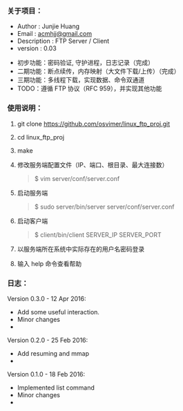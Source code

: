 ### 关于项目：

* Author         : Junjie Huang
* Email          : acmhjj@gmail.com
* Description    : FTP Server / Client
* version        : 0.03
- 初步功能：密码验证, 守护进程，日志记录（完成）
- 二期功能：断点续传，内存映射（大文件下载/上传）（完成）
- 三期功能：多线程下载，实现数据、命令双通道
- TODO：遵循 FTP 协议（RFC 959），并实现其他功能

### 使用说明：

1. git clone https://github.com/osvimer/linux_ftp_proj.git

2. cd linux_ftp_proj

3. make

4. 修改服务端配置文件（IP、端口、根目录、最大连接数）
    > $ vim server/conf/server.conf

5. 启动服务端
    > $ sudo server/bin/server server/conf/server.conf

6. 启动客户端 
    > $ client/bin/client SERVER_IP SERVER_PORT

7. 以服务端所在系统中实际存在的用户名密码登录

8. 输入 help 命令查看帮助

### 日志：

Version 0.3.0 - 12 Apr 2016:
- Add some useful interaction.
- Minor changes
-

Version 0.2.0 - 25 Feb 2016:
- Add resuming and mmap
-

Version 0.1.0 - 18 Feb 2016:
- Implemented list command
- Minor changes
-
